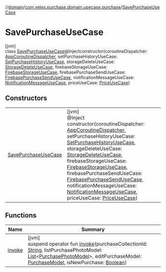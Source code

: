 //[domain](../../../index.md)/[com.veles.purchase.domain.usecase.purchase](../index.md)/[SavePurchaseUseCase](index.md)

# SavePurchaseUseCase

[jvm]\
class [SavePurchaseUseCase](index.md)@Injectconstructor(coroutineDispatcher: [AppCoroutineDispatcher](../../com.veles.purchase.domain.core.dispatcher/-app-coroutine-dispatcher/index.md), setPurchaseHistoryUseCase: [SetPurchaseHistoryUseCase](../-set-purchase-history-use-case/index.md), storageDeleteUseCase: [StorageDeleteUseCase](../../com.veles.purchase.domain.usecase.storage/-storage-delete-use-case/index.md), firebaseStorageUseCase: [FirebaseStorageUseCase](../../com.veles.purchase.domain.usecase.storage/-firebase-storage-use-case/index.md), firebasePurchaseSendUseCase: [FirebasePurchaseSendUseCase](../-firebase-purchase-send-use-case/index.md), notificationMessageUseCase: [NotificationMessageUseCase](../../com.veles.purchase.domain.usecase/-notification-message-use-case/index.md), priceUseCase: [PriceUseCase](../../com.veles.purchase.domain.usecase.price/-price-use-case/index.md))

## Constructors

| | |
|---|---|
| [SavePurchaseUseCase](-save-purchase-use-case.md) | [jvm]<br>@Inject<br>constructor(coroutineDispatcher: [AppCoroutineDispatcher](../../com.veles.purchase.domain.core.dispatcher/-app-coroutine-dispatcher/index.md), setPurchaseHistoryUseCase: [SetPurchaseHistoryUseCase](../-set-purchase-history-use-case/index.md), storageDeleteUseCase: [StorageDeleteUseCase](../../com.veles.purchase.domain.usecase.storage/-storage-delete-use-case/index.md), firebaseStorageUseCase: [FirebaseStorageUseCase](../../com.veles.purchase.domain.usecase.storage/-firebase-storage-use-case/index.md), firebasePurchaseSendUseCase: [FirebasePurchaseSendUseCase](../-firebase-purchase-send-use-case/index.md), notificationMessageUseCase: [NotificationMessageUseCase](../../com.veles.purchase.domain.usecase/-notification-message-use-case/index.md), priceUseCase: [PriceUseCase](../../com.veles.purchase.domain.usecase.price/-price-use-case/index.md)) |

## Functions

| Name | Summary |
|---|---|
| [invoke](invoke.md) | [jvm]<br>suspend operator fun [invoke](invoke.md)(purchaseCollectionId: [String](https://kotlinlang.org/api/latest/jvm/stdlib/kotlin/-string/index.html), listPurchasePhotoModel: [List](https://kotlinlang.org/api/latest/jvm/stdlib/kotlin.collections/-list/index.html)&lt;[PurchasePhotoModel](../../com.veles.purchase.domain.model.purchase/-purchase-photo-model/index.md)&gt;, editPurchaseModel: [PurchaseModel](../../com.veles.purchase.domain.model.purchase/-purchase-model/index.md), isNewPurchase: [Boolean](https://kotlinlang.org/api/latest/jvm/stdlib/kotlin/-boolean/index.html)) |
